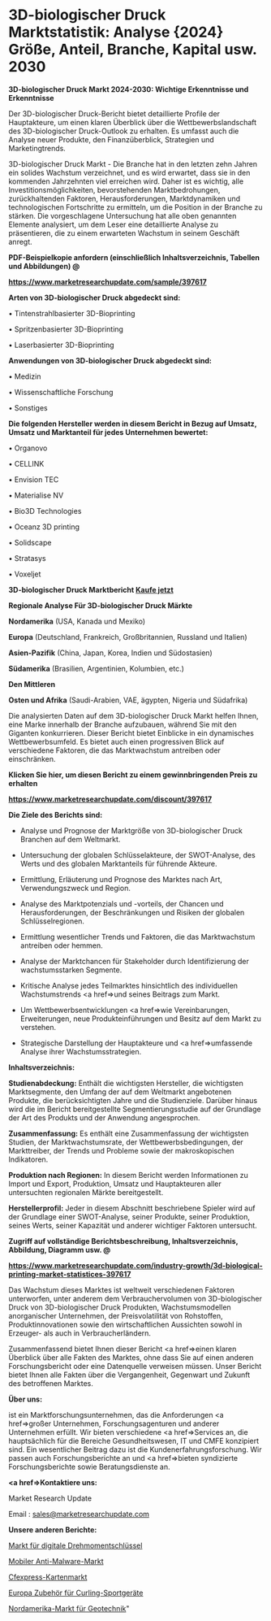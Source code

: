 # 3D-biologischer Druck Marktstatistik: Analyse {2024} Größe, Anteil, Branche, Kapital usw. 2030

<strong>3D-biologischer Druck Markt 2024-2030: Wichtige Erkenntnisse und Erkenntnisse</strong>

Der 3D-biologischer Druck-Bericht bietet detaillierte Profile der Hauptakteure, um einen klaren Überblick über die Wettbewerbslandschaft des 3D-biologischer Druck-Outlook zu erhalten. Es umfasst auch die Analyse neuer Produkte, den Finanzüberblick, Strategien und Marketingtrends.

3D-biologischer Druck Markt - Die Branche hat in den letzten zehn Jahren ein solides Wachstum verzeichnet, und es wird erwartet, dass sie in den kommenden Jahrzehnten viel erreichen wird. Daher ist es wichtig, alle Investitionsmöglichkeiten, bevorstehenden Marktbedrohungen, zurückhaltenden Faktoren, Herausforderungen, Marktdynamiken und technologischen Fortschritte zu ermitteln, um die Position in der Branche zu stärken. Die vorgeschlagene Untersuchung hat alle oben genannten Elemente analysiert, um dem Leser eine detaillierte Analyse zu präsentieren, die zu einem erwarteten Wachstum in seinem Geschäft anregt.



<strong><b>PDF-Beispielkopie anfordern (einschließlich Inhaltsverzeichnis, Tabellen und Abbildungen) @ </b></strong>

<strong><a href=https://www.marketresearchupdate.com/sample/397617>

<strong>https://www.marketresearchupdate.com/sample/397617</u></a></strong></strong>



<strong>Arten von 3D-biologischer Druck abgedeckt sind:</strong>

• Tintenstrahlbasierter 3D-Bioprinting

• Spritzenbasierter 3D-Bioprinting

• Laserbasierter 3D-Bioprinting



<strong>Anwendungen von 3D-biologischer Druck abgedeckt sind:</strong>

• Medizin

• Wissenschaftliche Forschung

• Sonstiges



<strong>Die folgenden Hersteller werden in diesem Bericht in Bezug auf Umsatz, Umsatz und Marktanteil für jedes Unternehmen bewertet:</strong>

• Organovo

• CELLINK

• Envision TEC

• Materialise NV

• Bio3D Technologies

• Oceanz 3D printing

• Solidscape

• Stratasys

• Voxeljet



<strong>3D-biologischer Druck Marktbericht <a href=https://www.marketresearchupdate.com/buynow/397617>Kaufe jetzt</a></strong>



<strong>Regionale Analyse Für 3D-biologischer Druck Märkte</strong>



<strong>Nordamerika</strong> (USA, Kanada und Mexiko)



<strong>Europa</strong> (Deutschland, Frankreich, Großbritannien, Russland und Italien)



<strong>Asien-Pazifik</strong> (China, Japan, Korea, Indien und Südostasien)



<strong>Südamerika</strong> (Brasilien, Argentinien, Kolumbien, etc.)



<strong>Den Mittleren</strong> 

<strong>Osten und Afrika</strong> (Saudi-Arabien, VAE, ägypten, Nigeria und Südafrika)

Die analysierten Daten auf dem 3D-biologischer Druck Markt helfen Ihnen, eine Marke innerhalb der Branche aufzubauen, während Sie mit den Giganten konkurrieren. Dieser Bericht bietet Einblicke in ein dynamisches Wettbewerbsumfeld. Es bietet auch einen progressiven Blick auf verschiedene Faktoren, die das Marktwachstum antreiben oder einschränken.



<strong>Klicken Sie hier, um diesen Bericht zu einem gewinnbringenden Preis zu erhalten
</strong>

<strong><a href=https://www.marketresearchupdate.com/discount/397617>https://www.marketresearchupdate.com/discount/397617</b></u></strong></a>



<strong>Die Ziele des Berichts sind:</strong>

- Analyse und Prognose der Marktgröße von 3D-biologischer Druck Branchen auf dem Weltmarkt.

- Untersuchung der globalen Schlüsselakteure, der SWOT-Analyse, des Werts und des globalen Marktanteils für führende Akteure.

- Ermittlung, Erläuterung und Prognose des Marktes nach Art, Verwendungszweck und Region.

- Analyse des Marktpotenzials und -vorteils, der Chancen und Herausforderungen, der Beschränkungen und Risiken der globalen Schlüsselregionen.

- Ermittlung wesentlicher Trends und Faktoren, die das Marktwachstum antreiben oder hemmen.

- Analyse der Marktchancen für Stakeholder durch Identifizierung der wachstumsstarken Segmente.

- Kritische Analyse jedes Teilmarktes hinsichtlich des individuellen Wachstumstrends <a href=>und</a> seines Beitrags zum Markt.

- Um Wettbewerbsentwicklungen <a href=>wie</a> Vereinbarungen, Erweiterungen, neue Produkteinführungen und Besitz auf dem Markt zu verstehen.

- Strategische Darstellung der Hauptakteure und <a href=>umfas</a>sende Analyse ihrer Wachstumsstrategien.



<strong>Inhaltsverzeichnis:</strong>



<strong>Studienabdeckung:</strong> Enthält die wichtigsten Hersteller, die wichtigsten Marktsegmente, den Umfang der auf dem Weltmarkt angebotenen Produkte, die berücksichtigten Jahre und die Studienziele. Darüber hinaus wird die im Bericht bereitgestellte Segmentierungsstudie auf der Grundlage der Art des Produkts und der Anwendung angesprochen.



<strong>Zusammenfassung:</strong> Es enthält eine Zusammenfassung der wichtigsten Studien, der Marktwachstumsrate, der Wettbewerbsbedingungen, der Markttreiber, der Trends und Probleme sowie der makroskopischen Indikatoren.



<strong>Produktion nach Regionen:</strong> In diesem Bericht werden Informationen zu Import und Export, Produktion, Umsatz und Hauptakteuren aller untersuchten regionalen Märkte bereitgestellt.



<strong>Herstellerprofil:</strong> Jeder in diesem Abschnitt beschriebene Spieler wird auf der Grundlage einer SWOT-Analyse, seiner Produkte, seiner Produktion, seines Werts, seiner Kapazität und anderer wichtiger Faktoren untersucht.



<strong><b>Zugriff auf vollständige Berichtsbeschreibung, Inhaltsverzeichnis, Abbildung, Diagramm usw. @ </b></strong>

<strong><a href=https://www.marketresearchupdate.com/industry-growth/3d-biological-printing-market-statistices-397617>https://www.marketresearchupdate.com/industry-growth/3d-biological-printing-market-statistices-397617</a></strong>

Das Wachstum dieses Marktes ist weltweit verschiedenen Faktoren unterworfen, unter anderem dem Verbrauchervolumen von 3D-biologischer Druck von 3D-biologischer Druck Produkten, Wachstumsmodellen anorganischer Unternehmen, der Preisvolatilität von Rohstoffen, Produktinnovationen sowie den wirtschaftlichen Aussichten sowohl in Erzeuger- als auch in Verbraucherländern.

Zusammenfassend bietet Ihnen dieser Bericht <a href=>einen</a> klaren Überblick über alle Fakten des Marktes, ohne dass Sie auf einen anderen Forschungsbericht oder eine Datenquelle verweisen müssen. Unser Bericht bietet Ihnen alle Fakten über die Vergangenheit, Gegenwart und Zukunft des betroffenen Marktes.



<strong>Über uns:</strong>

 ist ein Marktforschungsunternehmen, das die Anforderungen <a href=>großer</a> Unternehmen, Forschungsagenturen und anderer Unternehmen erfüllt. Wir bieten verschiedene <a href=>Services</a> an, die hauptsächlich für die Bereiche Gesundheitswesen, IT und CMFE konzipiert sind. Ein wesentlicher Beitrag dazu ist die Kundenerfahrungsforschung. Wir passen auch Forschungsberichte an und <a href=>bieten</a> syndizierte Forschungsberichte sowie Beratungsdienste an.



<strong><a href=>Kontaktiere uns:</a></strong>

Market Research Update

Email : sales@marketresearchupdate.com



<strong>Unsere anderen Berichte:</strong>

<a href=https://www.linkedin.com/pulse/digital-torque-wrench-market-latest-report>Markt für digitale Drehmomentschlüssel</a>

<a href=https://www.linkedin.com/pulse/mobile-anti-malware-market-2023-remarking-enormous>Mobiler Anti-Malware-Markt</a>

<a href=https://www.linkedin.com/pulse/cfexpress-card-market-analysis-segment-region>Cfexpress-Kartenmarkt</a>

<a href=https://www.linkedin.com/pulse/europe-curling-sports-equipment-accessories>Europa Zubehör für Curling-Sportgeräte</a>

<a href=https://www.linkedin.com/pulse/north-america-geotechnical-engineering-market-flxjf/>Nordamerika-Markt für Geotechnik</a>"
